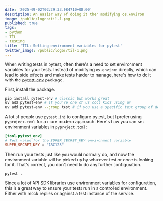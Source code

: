 ```yaml
---
date: '2025-09-02T02:29:33.084710+00:00'
description: An easier way of doing it then modifying os.environ
image: /public/logos/til-1.png
published: true
tags:
- python
- TIL
- testing
title: 'TIL: Setting environment variables for pytest'
twitter_image: /public/logos/til-1.png
---
```


When writing tests in pytest, often there's a need to set environment variables for your tests. Instead of modifying `os.environ` directly, which can lead to side effects and make tests harder to manage, here's how to do it with the [pytest-env](https://pypi.org/project/pytest-env/) package.

First, install the package. 

```sh
pip install pytest-env # classic but works great
uv add pytest-env # if you're one of us cool kids using uv
uv add pytest-env --group test # if you use a specific test group of dependencies
```

A lot of people use `pytest.ini` to configure pytest, but I prefer using `pyproject.toml` for a more modern approach. Here's how you can set environment variables in `pyproject.toml`:

```toml
[tool.pytest_env]
# Test value for the SUPER_SECRET_KEY environment variable
SUPER_SECRET_KEY = "ABC123"
```

Then run your tests just like you would normally do, and now the environment variable will be picked up by whatever test or code is looking for it. That's correct, you don't need to do any further configuration.

```sh
pytest .
```
  
Since a lot of API SDK libraries use environment variables for configuration, this is a great way to ensure your tests run in a controlled environment. Either with mock replies or against a test instance of the service.
